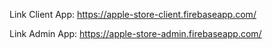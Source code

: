 Link Client App: https://apple-store-client.firebaseapp.com/

Link Admin App: https://apple-store-admin.firebaseapp.com/
